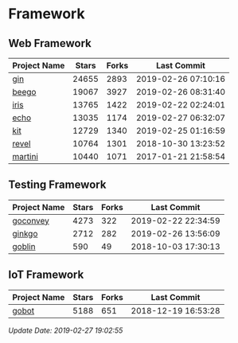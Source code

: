 # Framework

## Web Framework

| Project Name | Stars | Forks | Last Commit |
| ------------ | ----- | ----- | ----------- |
| [gin](https://github.com/gin-gonic/gin) | 24655 | 2893 | 2019-02-26 07:10:16 |
| [beego](https://github.com/astaxie/beego) | 19067 | 3927 | 2019-02-26 08:31:40 |
| [iris](https://github.com/kataras/iris) | 13765 | 1422 | 2019-02-22 02:24:01 |
| [echo](https://github.com/labstack/echo) | 13035 | 1174 | 2019-02-27 06:32:07 |
| [kit](https://github.com/go-kit/kit) | 12729 | 1340 | 2019-02-25 01:16:59 |
| [revel](https://github.com/revel/revel) | 10764 | 1301 | 2018-10-30 13:23:52 |
| [martini](https://github.com/go-martini/martini) | 10440 | 1071 | 2017-01-21 21:58:54 |

## Testing Framework

| Project Name | Stars | Forks | Last Commit |
| ------------ | ----- | ----- | ----------- |
| [goconvey](https://github.com/smartystreets/goconvey) | 4273 | 322 | 2019-02-22 22:34:59 |
| [ginkgo](https://github.com/onsi/ginkgo) | 2712 | 282 | 2019-02-26 13:56:09 |
| [goblin](https://github.com/franela/goblin) | 590 | 49 | 2018-10-03 17:30:13 |

## IoT Framework

| Project Name | Stars | Forks | Last Commit |
| ------------ | ----- | ----- | ----------- |
| [gobot](https://github.com/hybridgroup/gobot) | 5188 | 651 | 2018-12-19 16:53:28 |

*Update Date: 2019-02-27 19:02:55*